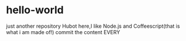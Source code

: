 # hello-world
just another repository Hubot here,I like Node.js and Coffeescript(that is what i am made of!)
commit the content EVERY

